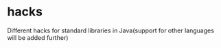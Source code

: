 hacks
=====

Different hacks for standard libraries in Java(support for other languages will be added further)